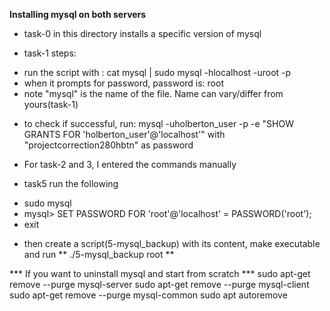 **Installing mysql on both servers**

* task-0 in this directory installs a specific version of mysql

* task-1 steps:
- run the script with : cat mysql | sudo mysql -hlocalhost -uroot -p
- when it prompts for password, password is: root
- note "mysql" is the name of the file. Name can vary/differ from yours(task-1)
* to check if successful, run: mysql -uholberton_user -p -e "SHOW GRANTS FOR 'holberton_user'@'localhost'"  with "projectcorrection280hbtn" as password

* For task-2 and 3, I entered the commands manually

* task5 run the following
- sudo mysql
- mysql> SET PASSWORD FOR 'root'@'localhost' = PASSWORD('root');
- exit

* then create a script(5-mysql_backup) with its content, make executable and run
** ./5-mysql_backup root **


*** If you want to uninstall mysql and start from scratch ***
sudo apt-get remove --purge mysql-server
sudo apt-get remove --purge mysql-client
sudo apt-get remove --purge mysql-common
sudo apt autoremove

